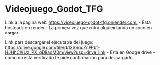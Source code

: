# Videojuego_Godot_TFG

Link a la pagina web: https://videojuego-godot-tfg.onrender.com/
	- Esta hosteada en render 
	- La primera vez que entra alguien tanda un poco en cargar

Link para descargar el ejecutable del juego: https://drive.google.com/file/d/13SSqcZcPPbf-HJHhCWUz_PX_qDRadM0m/view?usp=drive_link
	- Esta en Google drive
	- como no esta verificado te pide confirmación para descargarlo
